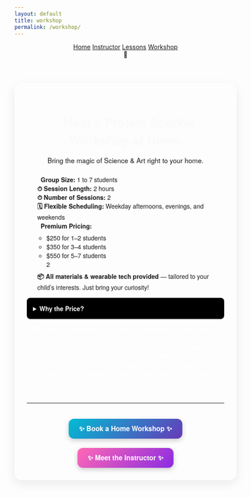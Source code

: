 ```yaml
---
layout: default
title: workshop
permalink: /workshop/
---
```

<html lang="en">
<head>
  <meta charset="UTF-8" />
  <meta name="viewport" content="width=device-width, initial-scale=1.0" />
  <title>✨ Project Sparkle ✨</title>
  <link href="{{ '/assets/css/styles.css' | relative_url }}" rel="stylesheet" />
</head>

<body class="cats">
<!-- Main Header -->
<header class="navbar">
  <nav id="nav-links" class="nav-links">
    <a href="/sparkle_workshop/">Home</a>
    <a href="/sparkle_workshop/about/">Instructor</a>
    <a href="/sparkle_workshop/lessons/">Lessons</a>
    <a href="/sparkle_workshop/workshop/">Workshop</a>
  </nav>
  <div class="hamburger" onclick="toggleMenu()">🍔</div>
</header>

  <section class="step" style="margin-top: 3em; max-width: 800px; margin-left: auto; margin-right: auto; padding: 2em; border-radius: 16px; box-shadow: 0 8px 24px rgba(0,0,0,0.08); font-family: 'Helvetica Neue', sans-serif;">
    <h2 style="text-align: center; font-size: 2em; color:rgb(251, 249, 251); margin-bottom: 0.5em;">🏡 Host a Project Sparkle Workshop at Home</h2>
    <p class="shimmer-text" style="text-align: center; font-size: 1.1em; max-width: 620px; margin: 0 auto 1.5em;">
      Bring the magic of Science & Art right to your home.
    </p>
    <ul style="list-style: none;">
      <li><strong>👥 Group Size:</strong> 1 to 7 students</li>
      <li><strong>⏱ Session Length:</strong> 2 hours</li>
      <li><strong>⏱ Number of Sessions:</strong> 2 </li>
      <li><strong>🗓 Flexible Scheduling:</strong> Weekday afternoons, evenings, and weekends</li>
      <li><strong>💎 Premium Pricing:</strong>
        <ul style="margin-top: 0.5em; margin-bottom: 0.5em; padding-left: 1.5em;">
          <li>$250 for 1–2 students</li>
          <li>$350 for 3–4 students</li>
          <li>$550 for 5–7 students</li>2
        </ul>
      </li>
      <li><strong>📦 All materials & wearable tech provided</strong> — tailored to your child’s interests. Just bring your curiosity!</li>
    </ul>
<details style="margin-top: 1em; background: #000; color: #fff; padding: 1em; border-radius: 8px;">
  <summary style="cursor: pointer; font-weight: bold;">Why the Price?</summary>
  <ul style="margin-top: 0.5em; padding-left: 1.5em;">
    <li><strong>Sewable microcontroller:</strong> Flora Neopixel</li>
    <li><strong>Sewable neopixel LEDs</strong></li>
    <li><strong>Conductive thread</strong></li>
    <li><strong>Online lessons & materials</strong></li>
    <li>Practice materials</li>
    <li><strong>Sewing & Programming lessons</strong></li>
    <li>Instructor with over 10 years of in-class teaching experience</li>
  </ul>
</details>
    <p style="margin-top: 1em; font-size: 1em; color: white;">
      Each session is personalized and led by a seasoned engineer, artist, and educator—me! I travel throughout NYC and nearby areas. A single workshop teaches students how to sew a circuit, learn programming basics, and includes guided online enrichment. Multi-session packages are available for larger projects, and asking questions is always free. The goal is to form a collective of students who support each other and their work.
    </p>
    <hr style="margin: 2.5em 0; border: none; border-top: 1px solid #eee;">
    <section class="step">
      <div style="display: flex; justify-content: center; gap: 1.5em; margin-top: 2em; flex-wrap: wrap;">
        <a id="sparkle-booking" href="mailto:lilaresearch@gmail.com?subject=Project%20Sparkle%20Workshop%20Inquiry&body=Hi%20Lila%2C%0AI%27m%20interested%20in%20booking%20a%20Project%20Sparkle%20workshop%20at%20home.%20Here%20are%20some%20details%3A%0A%0A-%20Preferred%20date(s)%3A%0A-%20Number%20of%20students%3A%0A-%20Location%3A%0A-%20Any%20special%20interests%20or%20project%20ideas%3A%0A%0AThanks%21"
           style="background: linear-gradient(135deg, #00bcd4, #673ab7); color: white; padding: 0.75em 1.5em; border-radius: 12px; text-decoration: none; font-weight: bold; font-size: 1.1em; box-shadow: 0 4px 12px rgba(0, 0, 0, 0.2); transition: transform 0.2s ease-in-out;"
           aria-label="Book a home Project Sparkle workshop via email">
          ✨ Book a Home Workshop ✨
        </a>
        <a href="/sparkle_workshop/about/"
           style="background: linear-gradient(135deg, #ff69b4, #8a2be2); color: white; padding: 0.75em 1.5em; border-radius: 12px; text-decoration: none; font-weight: bold; font-size: 1.1em; box-shadow: 0 4px 12px rgba(0, 0, 0, 0.2); transition: transform 0.2s ease-in-out;"
           aria-label="Learn about the instructor behind Project Sparkle">
          ✨ Meet the Instructor ✨
        </a>
      </div>
    </section>

  </section>
  <script src="{{ site.baseurl }}/assets/js/buttonConfetti.js"></script>

  <script src="{{ site.baseurl }}/assets/js/cats.js"></script>
  <script src="{{ site.baseurl }}/assets/js/mouse.js"></script>
  <script src="{{ site.baseurl }}/assets/js/confetti.js"></script>
  <script src="{{ site.baseurl }}/assets/js/expandEffect.js"></script>

</body>
</html>
